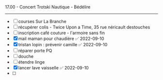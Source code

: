 17.00 - Concert Trotski Nautique - Bédélire

---

- [ ] courses Sur La Branche
- [ ] récupérer colis - Twice Upon a Time, 35 rue néricault destouches
- [ ] inscription café couture - l'armoire sans fin
- [x] mail maman pour chaudière ✅ 2022-09-10
- [x] tristan lopin : prévenir camille ✅ 2022-09-10
- [ ] réparer porte PQ
- [ ] douche
- [ ] étendre linge
- [x] lancer lave vaisselle ✅ 2022-09-10
- [ ] 